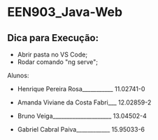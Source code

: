 # EEN903_Java-Web


## Dica para Execução:
- Abrir pasta no VS Code;
- Rodar comando "ng serve";

Alunos:

- Henrique Pereira Rosa___________ 11.02741-0

- Amanda Viviane da Costa Fabri___ 12.02859-2

- Bruno Veiga_____________________ 13.04502-4

- Gabriel Cabral Paiva____________ 15.95033-6
